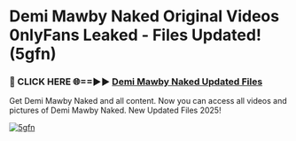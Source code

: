 # Demi Mawby Naked Original Videos 0nlyFans Leaked - Files Updated! (5gfn)

<h3>🔴 CLICK HERE 🌐==►► <a href="https://tinyurl.com/yckcrads" rel="nofollow">Demi Mawby Naked Updated Files</a></h3>

Get Demi Mawby Naked and all content. Now you can access all videos and pictures of Demi Mawby Naked. New Updated Files 2025!

[![5gfn](https://i.imgur.com/hpKpOFt.gif)](https://tinyurl.com/yckcrads)
